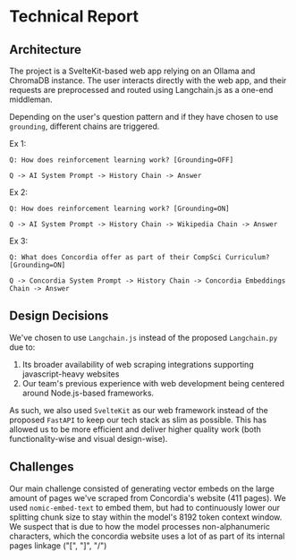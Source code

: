 # Technical Report

## Architecture
The project is a SvelteKit-based web app relying on an Ollama and ChromaDB instance.
The user interacts directly with the web app, and their requests are preprocessed and routed using Langchain.js as a one-end middleman.

Depending on the user's question pattern and if they have chosen to use `grounding`, different chains are triggered.

Ex 1:
```
Q: How does reinforcement learning work? [Grounding=OFF]

Q -> AI System Prompt -> History Chain -> Answer
```
Ex 2:
```
Q: How does reinforcement learning work? [Grounding=ON]

Q -> AI System Prompt -> History Chain -> Wikipedia Chain -> Answer
```
Ex 3:
```
Q: What does Concordia offer as part of their CompSci Curriculum? [Grounding=ON]

Q -> Concordia System Prompt -> History Chain -> Concordia Embeddings Chain -> Answer
```

## Design Decisions

We've chosen to use `Langchain.js` instead of the proposed `Langchain.py` due to:
1. Its broader availability of web scraping integrations supporting javascript-heavy websites
2. Our team's previous experience with web development being centered around Node.js-based frameworks.

As such, we also used `SvelteKit` as our web framework instead of the proposed `FastAPI` to keep our tech stack as slim as possible.
This has allowed us to be more efficient and deliver higher quality work (both functionality-wise and visual design-wise).

## Challenges

Our main challenge consisted of generating vector embeds on the large amount of pages we've scraped from Concordia's website (411 pages).
We used `nomic-embed-text` to embed them, but had to continuously lower our splitting chunk size to stay within the model's 8192 token context window.
We suspect that is due to how the model processes non-alphanumeric characters, which the concordia website uses a lot of as part of its internal pages linkage ("[", "]", "/")